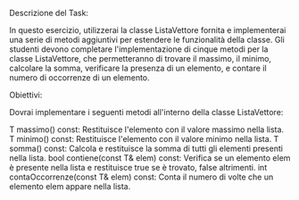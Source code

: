 Descrizione del Task:

In questo esercizio, utilizzerai la classe ListaVettore fornita e implementerai una serie di metodi aggiuntivi per estendere le funzionalità della classe. Gli studenti devono completare l'implementazione di cinque metodi per la classe ListaVettore, che permetteranno di trovare il massimo, il minimo, calcolare la somma, verificare la presenza di un elemento, e contare il numero di occorrenze di un elemento.

Obiettivi:

Dovrai implementare i seguenti metodi all'interno della classe ListaVettore:

T massimo() const: Restituisce l'elemento con il valore massimo nella lista.
T minimo() const: Restituisce l'elemento con il valore minimo nella lista.
T somma() const: Calcola e restituisce la somma di tutti gli elementi presenti nella lista.
bool contiene(const T& elem) const: Verifica se un elemento elem è presente nella lista e restituisce true se è trovato, false altrimenti.
int contaOccorrenze(const T& elem) const: Conta il numero di volte che un elemento elem appare nella lista.
